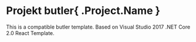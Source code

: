 # Projekt butler{ .Project.Name }

This is a compatible butler template. Based on Visual Studio 2017 .NET Core 2.0 React Template.